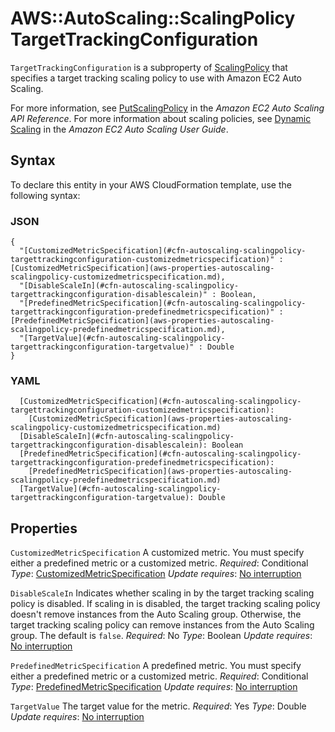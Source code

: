 # AWS::AutoScaling::ScalingPolicy TargetTrackingConfiguration<a name="aws-properties-autoscaling-scalingpolicy-targettrackingconfiguration"></a>

 `TargetTrackingConfiguration` is a subproperty of [ScalingPolicy](https://docs.aws.amazon.com/AWSCloudFormation/latest/UserGuide/aws-properties-as-policy.html) that specifies a target tracking scaling policy to use with Amazon EC2 Auto Scaling\.

For more information, see [PutScalingPolicy](https://docs.aws.amazon.com/autoscaling/ec2/APIReference/API_PutScalingPolicy.html) in the *Amazon EC2 Auto Scaling API Reference*\. For more information about scaling policies, see [Dynamic Scaling](https://docs.aws.amazon.com/autoscaling/ec2/userguide/as-scale-based-on-demand.html) in the *Amazon EC2 Auto Scaling User Guide*\.

## Syntax<a name="aws-properties-autoscaling-scalingpolicy-targettrackingconfiguration-syntax"></a>

To declare this entity in your AWS CloudFormation template, use the following syntax:

### JSON<a name="aws-properties-autoscaling-scalingpolicy-targettrackingconfiguration-syntax.json"></a>

```
{
  "[CustomizedMetricSpecification](#cfn-autoscaling-scalingpolicy-targettrackingconfiguration-customizedmetricspecification)" : [CustomizedMetricSpecification](aws-properties-autoscaling-scalingpolicy-customizedmetricspecification.md),
  "[DisableScaleIn](#cfn-autoscaling-scalingpolicy-targettrackingconfiguration-disablescalein)" : Boolean,
  "[PredefinedMetricSpecification](#cfn-autoscaling-scalingpolicy-targettrackingconfiguration-predefinedmetricspecification)" : [PredefinedMetricSpecification](aws-properties-autoscaling-scalingpolicy-predefinedmetricspecification.md),
  "[TargetValue](#cfn-autoscaling-scalingpolicy-targettrackingconfiguration-targetvalue)" : Double
}
```

### YAML<a name="aws-properties-autoscaling-scalingpolicy-targettrackingconfiguration-syntax.yaml"></a>

```
  [CustomizedMetricSpecification](#cfn-autoscaling-scalingpolicy-targettrackingconfiguration-customizedmetricspecification):
    [CustomizedMetricSpecification](aws-properties-autoscaling-scalingpolicy-customizedmetricspecification.md)
  [DisableScaleIn](#cfn-autoscaling-scalingpolicy-targettrackingconfiguration-disablescalein): Boolean
  [PredefinedMetricSpecification](#cfn-autoscaling-scalingpolicy-targettrackingconfiguration-predefinedmetricspecification):
    [PredefinedMetricSpecification](aws-properties-autoscaling-scalingpolicy-predefinedmetricspecification.md)
  [TargetValue](#cfn-autoscaling-scalingpolicy-targettrackingconfiguration-targetvalue): Double
```

## Properties<a name="aws-properties-autoscaling-scalingpolicy-targettrackingconfiguration-properties"></a>

`CustomizedMetricSpecification`  <a name="cfn-autoscaling-scalingpolicy-targettrackingconfiguration-customizedmetricspecification"></a>
A customized metric\. You must specify either a predefined metric or a customized metric\.
*Required*: Conditional
*Type*: [CustomizedMetricSpecification](aws-properties-autoscaling-scalingpolicy-customizedmetricspecification.md)
*Update requires*: [No interruption](https://docs.aws.amazon.com/AWSCloudFormation/latest/UserGuide/using-cfn-updating-stacks-update-behaviors.html#update-no-interrupt)

`DisableScaleIn`  <a name="cfn-autoscaling-scalingpolicy-targettrackingconfiguration-disablescalein"></a>
Indicates whether scaling in by the target tracking scaling policy is disabled\. If scaling in is disabled, the target tracking scaling policy doesn't remove instances from the Auto Scaling group\. Otherwise, the target tracking scaling policy can remove instances from the Auto Scaling group\. The default is `false`\.
*Required*: No
*Type*: Boolean
*Update requires*: [No interruption](https://docs.aws.amazon.com/AWSCloudFormation/latest/UserGuide/using-cfn-updating-stacks-update-behaviors.html#update-no-interrupt)

`PredefinedMetricSpecification`  <a name="cfn-autoscaling-scalingpolicy-targettrackingconfiguration-predefinedmetricspecification"></a>
A predefined metric\. You must specify either a predefined metric or a customized metric\.
*Required*: Conditional
*Type*: [PredefinedMetricSpecification](aws-properties-autoscaling-scalingpolicy-predefinedmetricspecification.md)
*Update requires*: [No interruption](https://docs.aws.amazon.com/AWSCloudFormation/latest/UserGuide/using-cfn-updating-stacks-update-behaviors.html#update-no-interrupt)

`TargetValue`  <a name="cfn-autoscaling-scalingpolicy-targettrackingconfiguration-targetvalue"></a>
The target value for the metric\.
*Required*: Yes
*Type*: Double
*Update requires*: [No interruption](https://docs.aws.amazon.com/AWSCloudFormation/latest/UserGuide/using-cfn-updating-stacks-update-behaviors.html#update-no-interrupt)
